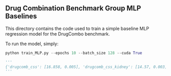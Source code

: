 ## Drug Combination Benchmark Group MLP Baselines

This directory contains the code used to train a simple baseline MLP regression model for the DrugCombo benchmark.

To run the model, simply:

```python
python train_MLP.py --epochs 10 --batch_size 128 --cuda True

'''
{'drugcomb_css': [16.858, 0.005], 'drugcomb_css_kidney': [14.57, 0.003], 'drugcomb_css_lung': [15.653, 0.017], 'drugcomb_css_breast': [13.432, 0.049], 'drugcomb_css_hematopoietic_lymphoid': [28.764, 0.201], 'drugcomb_css_colon': [17.729, 0.042], 'drugcomb_css_prostate': [15.692, 0.005], 'drugcomb_css_ovary': [15.263, 0.041], 'drugcomb_css_skin': [15.663, 0.065], 'drugcomb_css_brain': [15.694, 0.006], 'drugcomb_hsa': [4.453, 0.002], 'drugcomb_loewe': [9.184, 0.001], 'drugcomb_bliss': [4.56, 0.0], 'drugcomb_zip': [4.027, 0.003]}
'''

```
